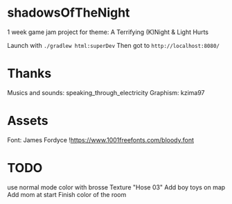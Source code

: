 # shadowsOfTheNight
1 week game jam project for theme: A Terrifying (K)Night &amp; Light Hurts


Launch with `./gradlew html:superDev`
Then got to `http://localhost:8080/`


# Thanks
Musics and sounds: speaking_through_electricity
Graphism: kzima97

# Assets
Font: James Fordyce !https://www.1001freefonts.com/bloody.font


# TODO
use normal mode color with brosse Texture "Hose 03"
Add boy toys on map
Add mom at start
Finish color of the room